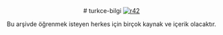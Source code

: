 <center># turkce-bilgi
<a href="https://ibb.co/Wc2jQNm"><img src="https://i.ibb.co/cNrVPK4/r42.png" alt="r42" border="0"></a>

Bu arşivde öğrenmek isteyen herkes için birçok kaynak ve içerik olacaktır.
</center>
